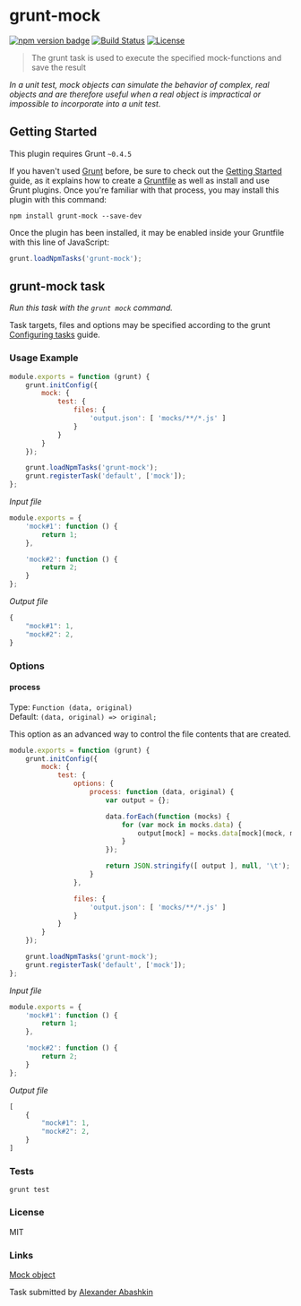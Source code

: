 # grunt-mock

[![npm version badge](https://img.shields.io/npm/v/grunt-mock.svg)](https://www.npmjs.org/package/grunt-mock)
[![Build Status](https://travis-ci.org/monolithed/grunt-mock.png)](https://travis-ci.org/monolithed/grunt-mock)
[![License](https://img.shields.io/badge/license-MIT-brightgreen.svg)](LICENSE.txt)


> The grunt task is used to execute the specified mock-functions and save the result


*In a unit test, mock objects can simulate the behavior of complex, real objects and are therefore useful when a real object is impractical or impossible to incorporate into a unit test.*

## Getting Started
This plugin requires Grunt `~0.4.5`

If you haven't used [Grunt](http://gruntjs.com/) before, be sure to check out the [Getting Started](http://gruntjs.com/getting-started) guide, as it explains how to create a [Gruntfile](http://gruntjs.com/sample-gruntfile) as well as install and use Grunt plugins. Once you're familiar with that process, you may install this plugin with this command:

```shell
npm install grunt-mock --save-dev
```

Once the plugin has been installed, it may be enabled inside your Gruntfile with this line of JavaScript:

```js
grunt.loadNpmTasks('grunt-mock');
```

## grunt-mock task
_Run this task with the `grunt mock` command._

Task targets, files and options may be specified according to the grunt [Configuring tasks](http://gruntjs.com/configuring-tasks) guide.


### Usage Example

```js
module.exports = function (grunt) {
	grunt.initConfig({
		mock: {
			test: {
				files: {
					'output.json': [ 'mocks/**/*.js' ]
				}
			}
		}
	});

	grunt.loadNpmTasks('grunt-mock');
	grunt.registerTask('default', ['mock']);
};
```


*Input file*

```js
module.exports = {
	'mock#1': function () {
		return 1;
	},

	'mock#2': function () {
		return 2;
	}
};
```


*Output file*

```js
{
	"mock#1": 1,
	"mock#2": 2,
}
```


### Options

#### process
Type: `Function (data, original)`<br />
Default: `(data, original) => original;`

This option as an advanced way to control the file contents that are created.

```js
module.exports = function (grunt) {
	grunt.initConfig({
		mock: {
			test: {
				options: {
					process: function (data, original) {
						var output = {};

						data.forEach(function (mocks) {
							for (var mock in mocks.data) {
								output[mock] = mocks.data[mock](mock, mocks.file);
							}
						});

						return JSON.stringify([ output ], null, '\t');
					}
				},

				files: {
					'output.json': [ 'mocks/**/*.js' ]
				}
			}
		}
	});

	grunt.loadNpmTasks('grunt-mock');
	grunt.registerTask('default', ['mock']);
};
```


*Input file*

```js
module.exports = {
	'mock#1': function () {
		return 1;
	},

	'mock#2': function () {
		return 2;
	}
};
```


*Output file*

```js
[
	{
		"mock#1": 1,
		"mock#2": 2,
	}
]
```


### Tests

```
grunt test
```


### License

MIT


### Links
[Mock object](http://en.wikipedia.org/wiki/Mock_object) <br />


Task submitted by [Alexander Abashkin](https://github.com/monolithed)
